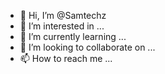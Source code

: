 - 👋 Hi, I’m @Samtechz
- 👀 I’m interested in ...
- 🌱 I’m currently learning ...
- 💞️ I’m looking to collaborate on ...
- 📫 How to reach me ...

<!---
Samtechz/Samtechz is a ✨ special ✨ repository because its `README.md` (this file) appears on your GitHub profile.
You can click the Preview link to take a look at your changes.
--->
